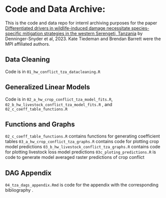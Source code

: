 # Code and Data Archive:

This is the code and data repo for internl archiving purposes for the paper [Differentiated drivers in wildlife-induced damage necessitate species-specific mitigation strategies in the western Serengeti, Tanzania](https://doi.org/10.1016/j.biocon.2023.110202) by Denninger-Snyder et al, 2023. Kate Tiedeman and Brendan Barrett were the MPI affiliated authors.

## Data Cleaning
Code is in `01_hw_conflict_tza_datacleaning.R`
## Generalized Linear Models
Code is in `02_a_hw_crop_conflict_tza_model_fits.R`, `02_b_hw_livestock_conflict_tza_model_fits.R` , and `02_c_coeff_table_functions.R`
## Functions and Graphs
`02_c_coeff_table_functions.R` contains functions for generating coefficient tables
`03_a_hw_crop_conflict_tza_graphs.R` contains code for plotting crop model predictions
`03_b_hw_livestock_conflict_tza_graphs.R` contains code for plotting livestock loss model predictions
`03c_ploting_predictions.R` is code to generate model averaged raster predictions of crop conflict
## DAG Appendix
`04_tza_dags_appendix.Rmd` is code for the appendix with the corresponding bibliography .
